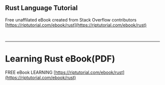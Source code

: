 ## Rust Language Tutorial

Free unaffilated eBook created from
Stack Overflow contributors
[https://riptutorial.com/ebook/rust](https://riptutorial.com/ebook/rust)

<br>
<hr>

# Learning Rust eBook(PDF)
FREE eBook 
LEARNING
[https://riptutorial.com/ebook/rust](https://riptutorial.com/ebook/rust)
